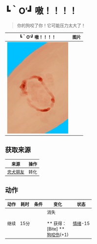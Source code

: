 # ┗｀O′┛ 嗷！！！！  
> 你的狗咬了你！它可能压力太大了！  
  
  ┗｀O′┛ 嗷！！！！  |   图片   
 ----  |  ----:   
   |  <img decoding="async" src="Sprite/MacaqueBite.png" href="a.md" style="max-width:300px;max-height:300px;">   
  
## 获取来源  
来源  |  操作  
----  |  ----  
[忠犬朋友](DogFriend.md)  |  转化  
## 动作  
动作  |  耗时  |  条件  |  变化  |  状态  
----  |  ----  |  ----  |  ----  |  ----  
继续<br>  |  15分  |    |  消失<br><br>** 获得： **<br>** [Bite] **<br>  [狗咬伤](W_DogBite.md)(+1)<br>  |  [情绪](Morale.md)-15  
